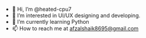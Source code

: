 - 👋 Hi, I’m @heated-cpu7
- 👀 I’m interested in UI/UX designing and developing.
- 🌱 I’m currently learning Python 
- 📫 How to reach me at afzalshaik8695@gmail.com

<!---
heated-cpu7/heated-cpu7 is a ✨ special ✨ repository because its `README.md` (this file) appears on your GitHub profile.
You can click the Preview link to take a look at your changes.
--->
